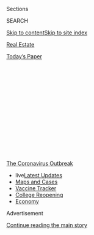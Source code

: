 <div id="app">

<div>

<div>

<div>

<div class="NYTAppHideMasthead css-1q2w90k e1suatyy0">

<div class="section css-ui9rw0 e1suatyy2">

<div class="css-eph4ug er09x8g0">

<div class="css-6n7j50">

</div>

<span class="css-1dv1kvn">Sections</span>

<div class="css-10488qs">

<span class="css-1dv1kvn">SEARCH</span>

</div>

[Skip to content](#site-content)[Skip to site index](#site-index)

</div>

<div id="masthead-section-label" class="css-1wr3we4 eaxe0e00">

[Real
Estate](https://www.nytimes.com/section/realestate)

</div>

<div class="css-10698na e1huz5gh0">

</div>

</div>

<div id="masthead-bar-one" class="section hasLinks css-15hmgas e1csuq9d3">

<div class="css-uqyvli e1csuq9d0">

</div>

<div class="css-1uqjmks e1csuq9d1">

</div>

<div class="css-9e9ivx">

[](https://myaccount.nytimes.com/auth/login?response_type=cookie&client_id=vi)

</div>

<div class="css-1bvtpon e1csuq9d2">

[Today’s
Paper](https://www.nytimes.com/section/todayspaper)

</div>

</div>

</div>

</div>

<div data-aria-hidden="false">

<div id="site-content" data-role="main">

<div>

<div class="css-1aor85t" style="opacity:0.000000001;z-index:-1;visibility:hidden">

<div class="css-1hqnpie">

<div class="css-epjblv">

<span class="css-17xtcya">[Real
Estate](/section/realestate)</span><span class="css-x15j1o">|</span><span class="css-fwqvlz">What
Are the Quarantine Rules for Returning New
Yorkers?</span>

</div>

<div class="css-k008qs">

<div class="css-1iwv8en">

<span class="css-18z7m18"></span>

<div>

</div>

</div>

<span class="css-1n6z4y">https://nyti.ms/3eMaJIO</span>

<div class="css-1705lsu">

<div class="css-4xjgmj">

<div class="css-4skfbu" data-role="toolbar" data-aria-label="Social Media Share buttons, Save button, and Comments Panel with current comment count" data-testid="share-tools">

  - 
  - 
  - 
  - 
    
    <div class="css-6n7j50">
    
    </div>

  - 
  - 

</div>

</div>

</div>

</div>

</div>

</div>

<div id="NYT_TOP_BANNER_REGION" class="css-13pd83m">

<div>

<div id="styln-prism-menu-1592847958612" class="section interactive-content interactive-size-medium css-1edisqu">

<div class="css-17ih8de interactive-body">

<div id="scroll-container" class="css-1gj85ro">

[<span class="styln-title-wrap"><span class="css-1pje3qr">The
Coronavirus</span><span class="css-1pje3qr">
Outbreak</span></span>](https://www.nytimes.com/news-event/coronavirus?action=click&pgtype=Article&state=default&region=TOP_BANNER&context=storylines_menu)

  - <span class="css-kqxiym" data-emphasize="true">live</span>[Latest
    Updates](https://www.nytimes.com/2020/08/04/world/coronavirus-cases.html?action=click&pgtype=Article&state=default&region=TOP_BANNER&context=storylines_menu)
  - [Maps and
    Cases](https://www.nytimes.com/interactive/2020/us/coronavirus-us-cases.html?action=click&pgtype=Article&state=default&region=TOP_BANNER&context=storylines_menu)
  - [Vaccine
    Tracker](https://www.nytimes.com/interactive/2020/science/coronavirus-vaccine-tracker.html?action=click&pgtype=Article&state=default&region=TOP_BANNER&context=storylines_menu)
  - [College
    Reopening](https://www.nytimes.com/2020/08/02/us/covid-college-reopening.html?action=click&pgtype=Article&state=default&region=TOP_BANNER&context=storylines_menu)
  - [Economy](https://www.nytimes.com/live/2020/08/04/business/stock-market-today-coronavirus?action=click&pgtype=Article&state=default&region=TOP_BANNER&context=storylines_menu)

</div>

</div>

</div>

</div>

</div>

<div id="top-wrapper" class="css-1sy8kpn">

<div id="top-slug" class="css-l9onyx">

Advertisement

</div>

[Continue reading the main
story](#after-top)

<div class="ad top-wrapper" style="text-align:center;height:100%;display:block;min-height:250px">

<div id="top" class="place-ad" data-position="top" data-size-key="top">

</div>

</div>

<div id="after-top">

</div>

</div>

<div>

<div id="sponsor-wrapper" class="css-1hyfx7x">

<div id="sponsor-slug" class="css-19vbshk">

Supported by

</div>

[Continue reading the main
story](#after-sponsor)

<div id="sponsor" class="ad sponsor-wrapper" style="text-align:center;height:100%;display:block">

</div>

<div id="after-sponsor">

</div>

</div>

<div class="css-186x18t">

Ask Real Estate

</div>

<div class="css-1vkm6nb ehdk2mb0">

# What Are the Quarantine Rules for Returning New Yorkers?

</div>

Those coming from a restricted state must isolate, but you can’t be
barred from entering your own
building.

<div class="css-79elbk" data-testid="photoviewer-wrapper">

<div class="css-z3e15g" data-testid="photoviewer-wrapper-hidden">

</div>

<div class="css-1a48zt4 ehw59r15" data-testid="photoviewer-children">

![<span class="css-cnj6d5 e1z0qqy90" itemprop="copyrightHolder"><span class="css-1ly73wi e1tej78p0">Credit...</span><span><span>Nadia
Pillon
</span></span></span>](https://static01.nyt.com/images/2020/07/12/realestate/11Ask/11Ask-articleLarge.jpg?quality=75&auto=webp&disable=upscale)

</div>

</div>

<div class="css-18e8msd">

<div class="css-vp77d3 epjyd6m0">

<div class="css-hus3qt ey68jwv0" data-aria-hidden="true">

[![Ronda
Kaysen](https://static01.nyt.com/images/2018/07/16/multimedia/author-ronda-kaysen/author-ronda-kaysen-thumbLarge-v2.png
"Ronda Kaysen")](https://www.nytimes.com/by/ronda-kaysen)

</div>

<div class="css-1baulvz">

By [<span class="css-1baulvz last-byline" itemprop="name">Ronda
Kaysen</span>](https://www.nytimes.com/by/ronda-kaysen)

</div>

</div>

  - 
    
    <div class="css-ld3wwf e16638kd2">
    
    July 11,
    2020
    
    </div>

  - 
    
    <div class="css-4xjgmj">
    
    <div class="css-d8bdto" data-role="toolbar" data-aria-label="Social Media Share buttons, Save button, and Comments Panel with current comment count" data-testid="share-tools">
    
      - 
      - 
      - 
      - 
        
        <div class="css-6n7j50">
        
        </div>
    
      - 
      - 
    
    </div>
    
    </div>

</div>

</div>

<div class="section meteredContent css-1r7ky0e" name="articleBody" itemprop="articleBody">

<div class="css-1fanzo5 StoryBodyCompanionColumn">

<div class="css-53u6y8">

**Q: I have been staying in Florida during the pandemic, but am now
planning to return to my Manhattan co-op. Do the quarantine restrictions
apply to New York residents? If I inform my co-op that I’ve been in
Florida, could they keep me from coming back to my apartment, or stop me
from leaving if I need to go out to get groceries?**

**A:**[The travel
restrictions](https://coronavirus.health.ny.gov/covid-19-travel-advisory)
apply to anyone coming into New York from an affected state who will be
staying for more than 24 hours, with exceptions for essential workers.
So, yes, the rules include New York residents. As of July 7, the
restrictions affected 19 states that are hot spots around the country.
Travelers are expected to self-quarantine, following Department of
Health guidelines. Violate the rules and you could be subject to fines
up to $10,000 or imprisonment up to 15 days.

Your co-op cannot prohibit you from entering your own apartment
building. But state reopening guidelines give building management wide
latitude for visitors, so the board may be able to prohibit a guest
coming from an affected state.

“I dealt with a shareholder who had their son and his girlfriend coming
up from Florida,” said Steven D. Sladkus, a real estate lawyer and a
partner at the Manhattan law firm Schwartz Sladkus Reich Greenberg
Atlas. “We had management contact the shareholder and say that they were
more than welcome to stay if they properly quarantined. But if they
can’t, they cannot stay here.” The couple subsequently
left.

</div>

</div>

<div class="css-1fanzo5 StoryBodyCompanionColumn">

<div class="css-53u6y8">

-----

</div>

</div>

<div style="max-width:100%;margin:0 auto">

<div class="css-17dprlf" data-id="100000002642997" data-slug="Ask-Real-Estate-Promo" style="max-width:1080px">

</div>

</div>

<div class="css-1fanzo5 StoryBodyCompanionColumn">

<div class="css-53u6y8">

-----

You should tell building management that you were recently in Florida
and need to self-quarantine, as the building will need to make
arrangements to collect your trash and deliver food and essentials to
your door. Management does not want you walking down the hall to the
trash chute, or passing in and out of the lobby to go to the grocery
store.

“You certainly have a moral and ethical obligation and so far as a legal
one too, to disclose the fact that you have just returned from a
hot-spot state,” Mr. Sladkus said.

</div>

</div>

<div class="css-1fanzo5 StoryBodyCompanionColumn">

<div class="css-53u6y8">

The [self-quarantine
rules](https://coronavirus.health.ny.gov/system/files/documents/2020/07/nys-covid-travel-advisory-faq.pdf)
require you to stay in your apartment during the entire 14 days. If
there are other members of your household who were not in Florida with
you, you would need to stay away from them, in an enclosed room with a
bathroom that you do not share. If you leave your apartment during the
time, building staff or a neighbor could report you to the city Health
Department by calling 311 or file a complaint with the state
[online](https://mylicense.custhelp.com/app/ask) or by calling
833-789-0470.

For weekly email updates on residential real estate news, [sign up
here](http://www.nytimes.com/newsletters/realestate/). Follow us on
Twitter: [@nytrealestate](https://twitter.com/nytrealestate).

</div>

</div>

</div>

<div>

</div>

<div>

</div>

<div>

</div>

<div>

<div id="bottom-wrapper" class="css-1ede5it">

<div id="bottom-slug" class="css-l9onyx">

Advertisement

</div>

[Continue reading the main
story](#after-bottom)

<div id="bottom" class="ad bottom-wrapper" style="text-align:center;height:100%;display:block;min-height:90px">

</div>

<div id="after-bottom">

</div>

</div>

</div>

</div>

</div>

## Site Index

<div>

</div>

## Site Information Navigation

  - [© <span>2020</span> <span>The New York Times
    Company</span>](https://help.nytimes.com/hc/en-us/articles/115014792127-Copyright-notice)

<!-- end list -->

  - [NYTCo](https://www.nytco.com/)
  - [Contact
    Us](https://help.nytimes.com/hc/en-us/articles/115015385887-Contact-Us)
  - [Work with us](https://www.nytco.com/careers/)
  - [Advertise](https://nytmediakit.com/)
  - [T Brand Studio](http://www.tbrandstudio.com/)
  - [Your Ad
    Choices](https://www.nytimes.com/privacy/cookie-policy#how-do-i-manage-trackers)
  - [Privacy](https://www.nytimes.com/privacy)
  - [Terms of
    Service](https://help.nytimes.com/hc/en-us/articles/115014893428-Terms-of-service)
  - [Terms of
    Sale](https://help.nytimes.com/hc/en-us/articles/115014893968-Terms-of-sale)
  - [Site
    Map](https://spiderbites.nytimes.com)
  - [Help](https://help.nytimes.com/hc/en-us)
  - [Subscriptions](https://www.nytimes.com/subscription?campaignId=37WXW)

</div>

</div>

</div>

</div>
